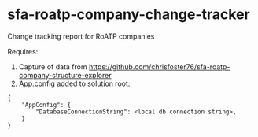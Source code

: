 # sfa-roatp-company-change-tracker

Change tracking report for RoATP companies

Requires:

1. Capture of data from https://github.com/chrisfoster76/sfa-roatp-company-structure-explorer
2. App.config added to solution root:

```
{
    "AppConfig": {
        "DatabaseConnectionString": <local db connection string>,
    }
}
```

